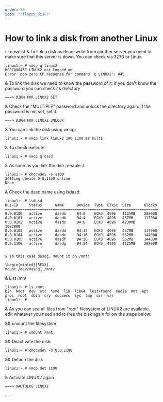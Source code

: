 ```yaml
---
order: 25
icon: ":floppy_disk:"
---
```

# How to link a disk from another Linux

::: easylist
& To link a disk as Read-write from another server you need to make sure
that this server is down. You can check via 3270 or Linux:

```
linux1:~ # vmcp q linux2
HCPCQU045E LINUX2 not logged on
Error: non-zero CP response for command 'Q LINUX2': #45
```

& To link the disk we need to know the password of it, if you don't know
the password you can check its directory

```
===> DIRM FOR LINUX2 GET
```

& Check the "MULTIPLE" password and unlock the directory again. If the
password is not set, set it.

```
===> DIRM FOR LINUX2 UNLOCK
```

& You can link the disk using vmcp:

```
linux1:~ # vmcp link linux2 100 1100 mr multi
```

& To check execute:

```
linux1:~ # vmcp q dasd
```

& As soon as you link the disk, enable it

```
linux1:~ # chccwdev -e 1100
Setting device 0.0.1100 online
Done
```

& Check the dasd name using lsdasd:

```
linux1:~ # lsdasd 
Bus-ID     Status      Name      Device  Type  BlkSz  Size      Blocks
==============================================================================
0.0.0100   active      dasda     94:0    ECKD  4096   1125MB    288000
0.0.0101   active      dasdb     94:4    ECKD  4096   457MB     117000
0.0.0102   active      dasdc     94:8    ECKD  4096   4230MB    1082880
0.0.0103   active      dasdd     94:12   ECKD  4096   457MB     117000
0.0.0104   active      dasde     94:16   ECKD  4096   562MB     144000
0.0.0105   active      dasdf     94:20   ECKD  4096   562MB     144000
0.0.1100   active      dasdg     94:24   ECKD  4096   1125MB    288000


& In this case dasdg. Mount it on /mnt:

\begin{minted}{REXX}
mount /dev/dasdg1 /mnt/
```

& List /mnt

```
linux1:~ # ls /mnt
bin  boot  dev  etc  home  lib  lib64  lost+found  media  mnt  opt  proc  root  sbin  srv  success  sys  tmp  usr  var
linux1:~ # 
```

& As you can see all files from "root" filesystem of LINUX2 are
available, edit whatever you need and to free the disk again follow the
steps below:

&& umount the filesystem

```
linux1:~ # umount /mnt
```

&& Deactivate the disk:

```
linux1:~ # chccwdev -d 0.0.1100
```

&& Detach the disk

```
linux1:~ # vmcp det 1100
```

& Activate LINUX2 again

```
===> XAUTOLOG LINUX2
```
:::
